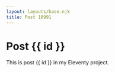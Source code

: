 ```yaml
---
layout: layouts/base.njk
title: Post 10991
---
```


# Post {{ id }}

This is post {{ id }} in my Eleventy project.
